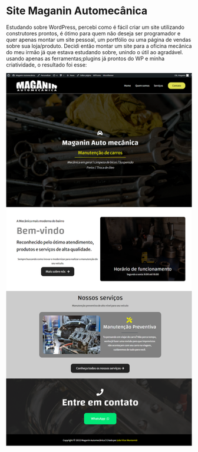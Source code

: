 # Site Maganin Automecânica

Estudando sobre WordPress, percebi como é fácil criar um site utilizando construtores prontos, é ótimo para quem não deseja ser programador e quer apenas montar um site pessoal, um portfólio ou uma página de vendas sobre sua loja/produto. Decidi então montar um site para a oficina mecânica do meu irmão já que estava estudando sobre, unindo o útil ao agradável. usando apenas as ferramentas;plugins já prontos do WP e minha criatividade, o resultado foi esse:

![](assets/images/localhost_boboca_.png)
